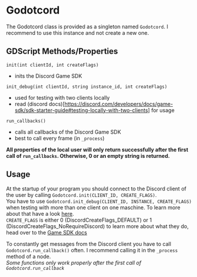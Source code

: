 # Godotcord
The Godotcord class is provided as a singleton named `Godotcord`. I recommend to use this instance and not create a new one.

## GDScript Methods/Properties

`init(int clientId, int createFlags)`
- inits the Discord Game SDK

`init_debug(int clientId, string instance_id, int createFlags)`
- used for testing with two clients locally
- read (discord docs)[https://discord.com/developers/docs/game-sdk/sdk-starter-guide#testing-locally-with-two-clients] for usage

`run_callbacks()`
- calls all callbacks of the Discord Game SDK
- best to call every frame (in `_process`)

**All properties of the local user will only return successfully after the first call of `run_callbacks`.
Otherwise, 0 or an empty string is returned.**

## Usage
At the startup of your program you should connect to the Discord client of the user 
by calling `Godotcord.init(CLIENT_ID, CREATE_FLAGS)`.<br>
You have to use `Godotcord.init_debug(CLIENT_ID, INSTANCE, CREATE_FLAGS)` when testing with more than one client on one maschine. To learn more about that have a look [here](https://discord.com/developers/docs/game-sdk/sdk-starter-guide#testing-locally-with-two-clients).<br>
`CREATE_FLAGS` is either 0 (DiscordCreateFlags_DEFAULT) or 1 (DiscordCreateFlags_NoRequireDiscord) to learn more about what they do, head over to the [Game SDK docs](https://discord.com/developers/docs/game-sdk/discord#data-models-createflags-enum)

To constantly get messages from the Discord client you have to call `Godotcord.run_callback()` often. I recommend calling it in the `_process` method of a node.<br>
*Some functions only work properly after the first call of `Godotcord.run_callback`*